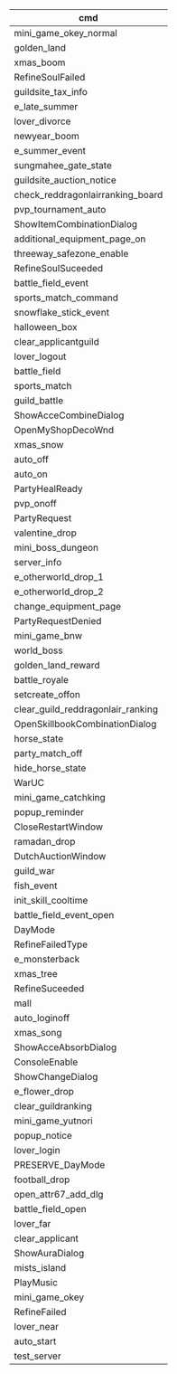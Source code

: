 | cmd |
|-----|
| mini_game_okey_normal  |
| golden_land  |
| xmas_boom  |
| RefineSoulFailed  |
| guildsite_tax_info  |
| e_late_summer  |
| lover_divorce  |
| newyear_boom  |
| e_summer_event  |
| sungmahee_gate_state  |
| guildsite_auction_notice  |
| check_reddragonlairranking_board  |
| pvp_tournament_auto  |
| ShowItemCombinationDialog  |
| additional_equipment_page_on  |
| threeway_safezone_enable  |
| RefineSoulSuceeded  |
| battle_field_event  |
| sports_match_command  |
| snowflake_stick_event  |
| halloween_box  |
| clear_applicantguild  |
| lover_logout  |
| battle_field  |
| sports_match  |
| guild_battle  |
| ShowAcceCombineDialog  |
| OpenMyShopDecoWnd  |
| xmas_snow  |
| auto_off  |
| auto_on  |
| PartyHealReady  |
| pvp_onoff  |
| PartyRequest  |
| valentine_drop  |
| mini_boss_dungeon  |
| server_info  |
| e_otherworld_drop_1  |
| e_otherworld_drop_2  |
| change_equipment_page  |
| PartyRequestDenied  |
| mini_game_bnw  |
| world_boss  |
| golden_land_reward  |
| battle_royale  |
| setcreate_offon  |
| clear_guild_reddragonlair_ranking  |
| OpenSkillbookCombinationDialog  |
| horse_state  |
| party_match_off  |
| hide_horse_state  |
| WarUC  |
| mini_game_catchking  |
| popup_reminder  |
| CloseRestartWindow  |
| ramadan_drop  |
| DutchAuctionWindow  |
| guild_war  |
| fish_event  |
| init_skill_cooltime  |
| battle_field_event_open  |
| DayMode  |
| RefineFailedType  |
| e_monsterback  |
| xmas_tree  |
| RefineSuceeded  |
| mall  |
| auto_loginoff  |
| xmas_song  |
| ShowAcceAbsorbDialog  |
| ConsoleEnable  |
| ShowChangeDialog  |
| e_flower_drop  |
| clear_guildranking  |
| mini_game_yutnori  |
| popup_notice  |
| lover_login  |
| PRESERVE_DayMode  |
| football_drop  |
| open_attr67_add_dlg  |
| battle_field_open  |
| lover_far  |
| clear_applicant  |
| ShowAuraDialog  |
| mists_island  |
| PlayMusic  |
| mini_game_okey  |
| RefineFailed  |
| lover_near  |
| auto_start  |
| test_server  |
